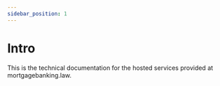 ```yaml
---
sidebar_position: 1
---
```


# Intro

This is the technical documentation for the hosted services provided at mortgagebanking.law.
